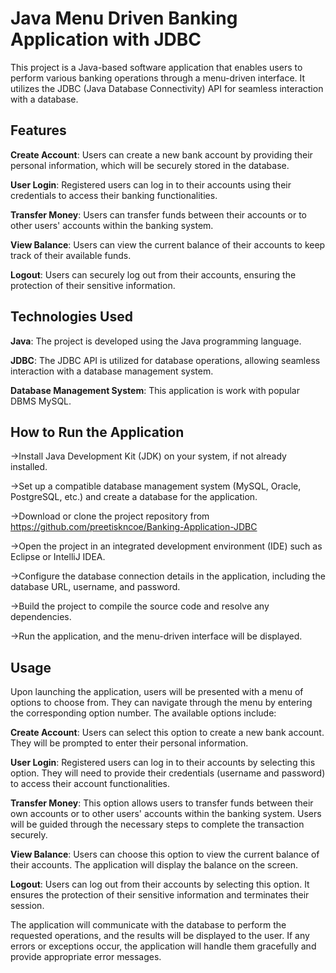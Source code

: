 # Java Menu Driven Banking Application with JDBC

This project is a Java-based software application that enables users to perform various banking operations through a menu-driven interface. It utilizes the JDBC (Java Database Connectivity) API for seamless interaction with a database.

## Features
**Create Account**: Users can create a new bank account by providing their personal information, which will be securely stored in the database.

**User Login**: Registered users can log in to their accounts using their credentials to access their banking functionalities.

**Transfer Money**: Users can transfer funds between their accounts or to other users' accounts within the banking system.

**View Balance**: Users can view the current balance of their accounts to keep track of their available funds.

**Logout**: Users can securely log out from their accounts, ensuring the protection of their sensitive information.

## Technologies Used
**Java**: The project is developed using the Java programming language.

**JDBC**: The JDBC API is utilized for database operations, allowing seamless interaction with a database management system.

**Database Management System**: This application is work with popular DBMS MySQL.

## How to Run the Application
->Install Java Development Kit (JDK) on your system, if not already installed.

->Set up a compatible database management system (MySQL, Oracle, PostgreSQL, etc.) and create a database for the application.

->Download or clone the project repository from https://github.com/preetiskncoe/Banking-Application-JDBC

->Open the project in an integrated development environment (IDE) such as Eclipse or IntelliJ IDEA.

->Configure the database connection details in the application, including the database URL, username, and password.

->Build the project to compile the source code and resolve any dependencies.

->Run the application, and the menu-driven interface will be displayed.

## Usage
Upon launching the application, users will be presented with a menu of options to choose from. They can navigate through the menu by entering the corresponding option number. The available options include:

**Create Account**: Users can select this option to create a new bank account. They will be prompted to enter their personal information.

**User Login**: Registered users can log in to their accounts by selecting this option. They will need to provide their credentials (username and password) to access their account functionalities.

**Transfer Money**: This option allows users to transfer funds between their own accounts or to other users' accounts within the banking system. Users will be guided through the necessary steps to complete the transaction securely.

**View Balance**: Users can choose this option to view the current balance of their accounts. The application will display the balance on the screen.

**Logout**: Users can log out from their accounts by selecting this option. It ensures the protection of their sensitive information and terminates their session.

The application will communicate with the database to perform the requested operations, and the results will be displayed to the user. If any errors or exceptions occur, the application will handle them gracefully and provide appropriate error messages.
